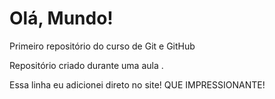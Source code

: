 # Olá, Mundo!
 Primeiro repositório do curso de Git e GitHub

 Repositório criado durante uma aula .
 
 Essa linha eu adicionei direto no site! QUE IMPRESSIONANTE!
 
